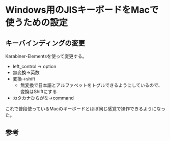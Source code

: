 # Windows用のJISキーボードをMacで使うための設定

## キーバインディングの変更

Karabiner-Elementsを使って変更する。

- left_control → option
- 無変換→英数
- 変換→shift
  - 無変換で日本語とアルファベットをトグルできるようにしているので、変換はShiftにする
- カタカナひらがな→command

これで普段使っているMacのキーボードとほぼ同じ感覚で操作できるようになった。

## 参考